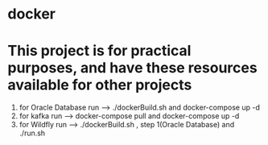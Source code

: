 
# docker
# This project is for practical purposes, and have these resources available for other projects
1. for Oracle Database run --> ./dockerBuild.sh and docker-compose up -d
2. for kafka run --> docker-compose pull and  docker-compose up -d
3. for Wildfly run -->  ./dockerBuild.sh , step 1(Oracle Database) and ./run.sh
